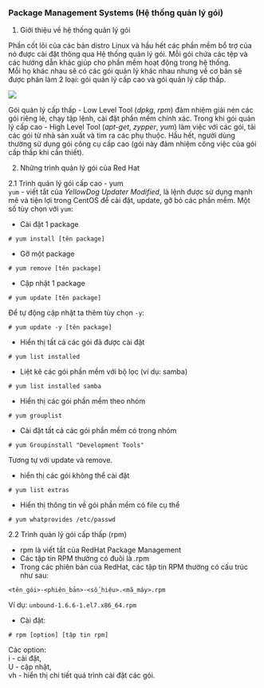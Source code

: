 ### Package Management Systems (Hệ thống quản lý gói)   

 1. Giới thiệu về hệ thống quản lý gói  

Phần cốt lõi của các bản distro Linux và hầu hết các phần mềm bổ trợ của nó được cài đặt thông qua Hệ thống quản lý gói. Mỗi gói chứa các tệp và các hướng dẫn khác giúp cho phần mềm hoạt động trong hệ thống.  
Mỗi họ khác nhau sẽ có các gói quản lý khác nhau nhưng về cơ bản sẽ được phân làm 2 loại: gói quản lý cấp cao và gói quản lý cấp thấp.  

<img src="https://i.imgur.com/nrpHbaJ.png">  

Gói quản lý cấp thấp - Low Level Tool (*dpkg*, *rpm*) đảm nhiệm giải nén các gói riêng lẻ, chạy tập lệnh, cài đặt phần mềm chính xác. Trong khi gói quản lý cấp cao - High Level Tool (*apt-get*, *zypper*, *yum*) làm việc với các gói, tải các gói từ nhà sản xuất và tìm ra các phụ thuộc. Hầu hết, người dùng thường sử dụng gói công cụ cấp cao (gói này đảm nhiệm công việc của gói cấp thấp khi cần thiết).  

2. Những trình quản lý gói của Red Hat 

2.1 Trình quản lý gói cấp cao - yum  
`yum` - viết tắt của *YellowDog Updater Modified*, là lệnh được sử dụng mạnh mẽ và tiện lợi trong CentOS để cài đặt, update, gỡ bỏ các phần mềm. 
Một số tùy chọn với `yum`:  
- Cài đặt 1 package 
```
# yum install [tên package]
```
- Gỡ một package
```
# yum remove [tên package]
```
- Cập nhật 1 package
```
# yum update [tên package]
```
Để tự động cập nhật ta thêm tùy chọn  `-y`:
```
# yum update -y [tên package]
```
- Hiển thị tất cả các gói đã được cài đặt
```
# yum list installed
```
- Liệt kê các gói phần mềm với bộ lọc (ví dụ: samba)
```
# yum list installed samba
```
- Hiển thị các gói phần mềm theo nhóm  
```
# yum grouplist
```
- Cài đặt tất cả các gói phần mềm có trong nhóm
```
# yum Groupinstall "Development Tools"
```
Tương tự với update và remove.  
- hiển thị các gói không thể cài đặt
```
# yum list extras
```
- Hiển thị thông tin về gói phần mềm có file cụ thể
```
# yum whatprovides /etc/passwd
```

2.2 Trình quản lý gói cấp thấp (rpm)  
- rpm là viết tắt của RedHat Package Management  
- Các tập tin RPM thường có đuôi là .rpm  
- Trong các phiên bản của RedHat, các tập tin RPM thường có cấu trúc như sau:  
```
<tên_gói>-<phiên_bản>-<số_hiệu>.<mã_máy>.rpm
```
Ví dụ: `unbound-1.6.6-1.el7.x86_64.rpm`  

- Cài đặt: 
```
# rpm [option] [tập tin rpm]
```
Các option:  
    i - cài đặt,  
    U - cập nhật,  
    vh - hiển thị chi tiết quá trình cài đặt các gói.  










 

